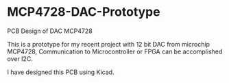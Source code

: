 # MCP4728-DAC-Prototype
PCB Design of DAC MCP4728

This is a prototype for my recent project with 12 bit DAC from microchip MCP4728, Communication to Microcontroller or FPGA can be accomplished over I2C.

I have designed this PCB using Kicad.
